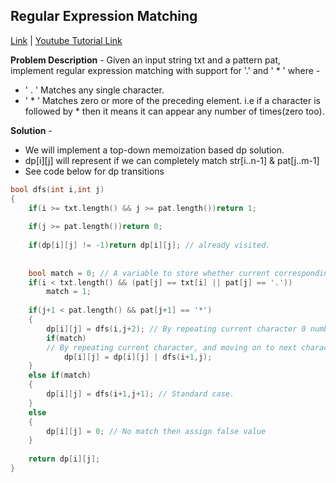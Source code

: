 ## Regular Expression Matching
[Link](https://leetcode.com/problems/regular-expression-matching/) | [Youtube Tutorial Link](https://www.youtube.com/watch?v=HAA8mgxlov8)

**Problem Description** - Given an input string txt and a pattern pat, implement regular expression matching with support for '.' and ' * ' where - 
* ' . ' Matches any single character.
* ' * ' Matches zero or more of the preceding element. i.e if a character is followed by * then it means it can appear any number of times(zero too).

**Solution** - 
* We will implement a top-down memoization based dp solution. 
* dp[i][j] will represent if we can completely match str[i..n-1] & pat[j..m-1]
* See code below for dp transitions

```c++
bool dfs(int i,int j)
{
    if(i >= txt.length() && j >= pat.length())return 1;
    
    if(j >= pat.length())return 0;
    
    if(dp[i][j] != -1)return dp[i][j]; // already visited.
    
    
    bool match = 0; // A variable to store whether current corresponding characters match in pattern and text.
    if(i < txt.length() && (pat[j] == txt[i] || pat[j] == '.'))
        match = 1;
    
    if(j+1 < pat.length() && pat[j+1] == '*')
    {
        dp[i][j] = dfs(i,j+2); // By repeating current character 0 number of times and moving on to next character by skipping *
        if(match)
        // By repeating current character, and moving on to next character in text while staying on same character in pattern
            dp[i][j] = dp[i][j] | dfs(i+1,j); 
    }
    else if(match)
    {
        dp[i][j] = dfs(i+1,j+1); // Standard case.
    }
    else
    {
        dp[i][j] = 0; // No match then assign false value
    }
    
    return dp[i][j];
}
```


